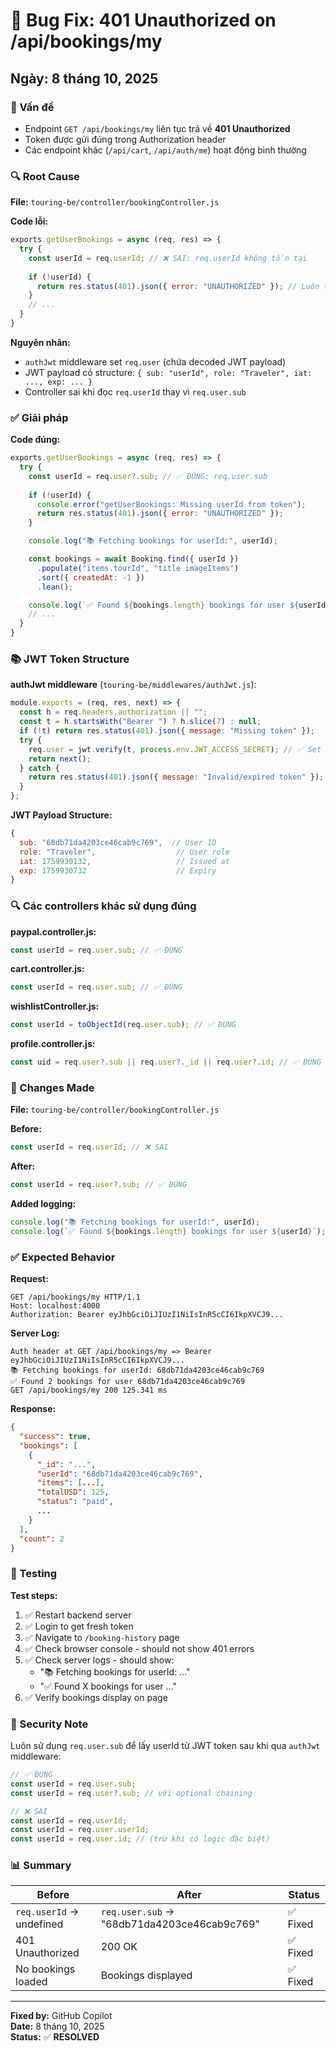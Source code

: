 # 🐛 Bug Fix: 401 Unauthorized on /api/bookings/my

## Ngày: 8 tháng 10, 2025

### 🔴 Vấn đề
- Endpoint `GET /api/bookings/my` liên tục trả về **401 Unauthorized**
- Token được gửi đúng trong Authorization header
- Các endpoint khác (`/api/cart`, `/api/auth/me`) hoạt động bình thường

### 🔍 Root Cause
**File:** `touring-be/controller/bookingController.js`

**Code lỗi:**
```javascript
exports.getUserBookings = async (req, res) => {
  try {
    const userId = req.userId; // ❌ SAI: req.userId không tồn tại
    
    if (!userId) {
      return res.status(401).json({ error: "UNAUTHORIZED" }); // Luôn trả về 401
    }
    // ...
  }
}
```

**Nguyên nhân:**
- `authJwt` middleware set `req.user` (chứa decoded JWT payload)
- JWT payload có structure: `{ sub: "userId", role: "Traveler", iat: ..., exp: ... }`
- Controller sai khi đọc `req.userId` thay vì `req.user.sub`

### ✅ Giải pháp

**Code đúng:**
```javascript
exports.getUserBookings = async (req, res) => {
  try {
    const userId = req.user?.sub; // ✅ ĐÚNG: req.user.sub
    
    if (!userId) {
      console.error("getUserBookings: Missing userId from token");
      return res.status(401).json({ error: "UNAUTHORIZED" });
    }

    console.log("📚 Fetching bookings for userId:", userId);

    const bookings = await Booking.find({ userId })
      .populate("items.tourId", "title imageItems")
      .sort({ createdAt: -1 })
      .lean();

    console.log(`✅ Found ${bookings.length} bookings for user ${userId}`);
    // ...
  }
}
```

### 📚 JWT Token Structure

**authJwt middleware** (`touring-be/middlewares/authJwt.js`):
```javascript
module.exports = (req, res, next) => {
  const h = req.headers.authorization || "";
  const t = h.startsWith("Bearer ") ? h.slice(7) : null;
  if (!t) return res.status(401).json({ message: "Missing token" });
  try {
    req.user = jwt.verify(t, process.env.JWT_ACCESS_SECRET); // ✅ Set req.user
    return next();
  } catch {
    return res.status(401).json({ message: "Invalid/expired token" });
  }
};
```

**JWT Payload Structure:**
```javascript
{
  sub: "68db71da4203ce46cab9c769",  // User ID
  role: "Traveler",                  // User role
  iat: 1759930132,                   // Issued at
  exp: 1759930732                    // Expiry
}
```

### 🔍 Các controllers khác sử dụng đúng

**paypal.controller.js:**
```javascript
const userId = req.user.sub; // ✅ ĐÚNG
```

**cart.controller.js:**
```javascript
const userId = req.user.sub; // ✅ ĐÚNG
```

**wishlistController.js:**
```javascript
const userId = toObjectId(req.user.sub); // ✅ ĐÚNG
```

**profile.controller.js:**
```javascript
const uid = req.user?.sub || req.user?._id || req.user?.id; // ✅ ĐÚNG với fallback
```

### 📝 Changes Made

**File:** `touring-be/controller/bookingController.js`

**Before:**
```javascript
const userId = req.userId; // ❌ SAI
```

**After:**
```javascript
const userId = req.user?.sub; // ✅ ĐÚNG
```

**Added logging:**
```javascript
console.log("📚 Fetching bookings for userId:", userId);
console.log(`✅ Found ${bookings.length} bookings for user ${userId}`);
```

### ✅ Expected Behavior

**Request:**
```http
GET /api/bookings/my HTTP/1.1
Host: localhost:4000
Authorization: Bearer eyJhbGciOiJIUzI1NiIsInR5cCI6IkpXVCJ9...
```

**Server Log:**
```
Auth header at GET /api/bookings/my => Bearer eyJhbGciOiJIUzI1NiIsInR5cCI6IkpXVCJ9...
📚 Fetching bookings for userId: 68db71da4203ce46cab9c769
✅ Found 2 bookings for user 68db71da4203ce46cab9c769
GET /api/bookings/my 200 125.341 ms
```

**Response:**
```json
{
  "success": true,
  "bookings": [
    {
      "_id": "...",
      "userId": "68db71da4203ce46cab9c769",
      "items": [...],
      "totalUSD": 125,
      "status": "paid",
      ...
    }
  ],
  "count": 2
}
```

### 🧪 Testing

**Test steps:**
1. ✅ Restart backend server
2. ✅ Login to get fresh token
3. ✅ Navigate to `/booking-history` page
4. ✅ Check browser console - should not show 401 errors
5. ✅ Check server logs - should show:
   - "📚 Fetching bookings for userId: ..."
   - "✅ Found X bookings for user ..."
6. ✅ Verify bookings display on page

### 🔐 Security Note

Luôn sử dụng `req.user.sub` để lấy userId từ JWT token sau khi qua `authJwt` middleware:

```javascript
// ✅ ĐÚNG
const userId = req.user.sub;
const userId = req.user?.sub; // với optional chaining

// ❌ SAI
const userId = req.userId;
const userId = req.user.userId;
const userId = req.user.id; // (trừ khi có logic đặc biệt)
```

### 📊 Summary

| Before | After | Status |
|--------|-------|--------|
| `req.userId` → undefined | `req.user.sub` → "68db71da4203ce46cab9c769" | ✅ Fixed |
| 401 Unauthorized | 200 OK | ✅ Fixed |
| No bookings loaded | Bookings displayed | ✅ Fixed |

---

**Fixed by:** GitHub Copilot  
**Date:** 8 tháng 10, 2025  
**Status:** ✅ **RESOLVED**
